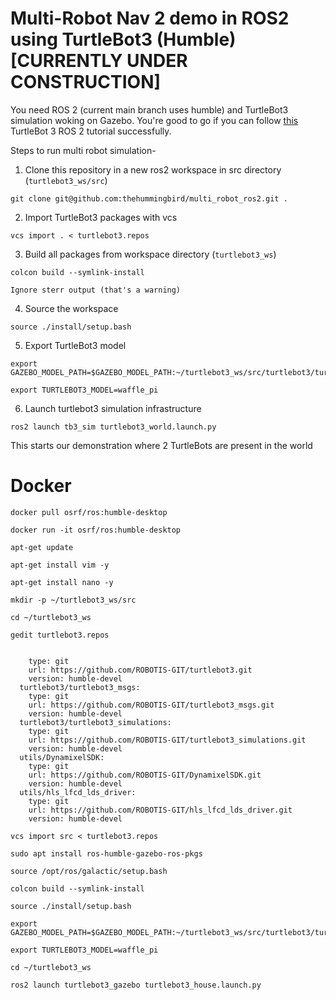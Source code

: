 # Multi-Robot Nav 2 demo in ROS2 using TurtleBot3 (Humble) [CURRENTLY UNDER CONSTRUCTION]


You need ROS 2 (current main branch uses humble) and TurtleBot3 simulation woking on Gazebo. You're good to go if you can follow [this](https://medium.com/@thehummingbird/ros-2-mobile-robotics-series-part-1-8b9d1b74216) TurtleBot 3 ROS 2 tutorial successfully.

Steps to run multi robot simulation-

1. Clone this repository in a new ros2 workspace in src directory (`turtlebot3_ws/src`) 
```
git clone git@github.com:thehummingbird/multi_robot_ros2.git .
```
2. Import TurtleBot3 packages with vcs 
```
vcs import . < turtlebot3.repos
```
3. Build all packages from workspace directory (`turtlebot3_ws`)
```
colcon build --symlink-install

Ignore sterr output (that's a warning)
```
4. Source the workspace
```
source ./install/setup.bash
```
5. Export TurtleBot3 model

```
export GAZEBO_MODEL_PATH=$GAZEBO_MODEL_PATH:~/turtlebot3_ws/src/turtlebot3/turtlebot3_simulations/turtlebot3_gazebo/models

export TURTLEBOT3_MODEL=waffle_pi
```

6. Launch turtlebot3 simulation infrastructure

```
ros2 launch tb3_sim turtlebot3_world.launch.py
```


This starts our demonstration where 2 TurtleBots are present in the world

# Docker
```
docker pull osrf/ros:humble-desktop
```
```
docker run -it osrf/ros:humble-desktop
```
```
apt-get update
```
```
apt-get install vim -y
```
```
apt-get install nano -y
```
```
mkdir -p ~/turtlebot3_ws/src
```
```
cd ~/turtlebot3_ws
```
```
gedit turtlebot3.repos
```
```
                          
    type: git
    url: https://github.com/ROBOTIS-GIT/turtlebot3.git
    version: humble-devel
  turtlebot3/turtlebot3_msgs:
    type: git
    url: https://github.com/ROBOTIS-GIT/turtlebot3_msgs.git
    version: humble-devel
  turtlebot3/turtlebot3_simulations:
    type: git
    url: https://github.com/ROBOTIS-GIT/turtlebot3_simulations.git
    version: humble-devel
  utils/DynamixelSDK:
    type: git
    url: https://github.com/ROBOTIS-GIT/DynamixelSDK.git
    version: humble-devel
  utils/hls_lfcd_lds_driver:
    type: git
    url: https://github.com/ROBOTIS-GIT/hls_lfcd_lds_driver.git
    version: humble-devel
```
```
vcs import src < turtlebot3.repos
```
```
sudo apt install ros-humble-gazebo-ros-pkgs
```
```
source /opt/ros/galactic/setup.bash
```
```
colcon build --symlink-install
```
```
source ./install/setup.bash
```
```
export GAZEBO_MODEL_PATH=$GAZEBO_MODEL_PATH:~/turtlebot3_ws/src/turtlebot3/turtlebot3_simulations/turtlebot3_gazebo/models
```
```
export TURTLEBOT3_MODEL=waffle_pi
```
```
cd ~/turtlebot3_ws
```
```
ros2 launch turtlebot3_gazebo turtlebot3_house.launch.py
```
